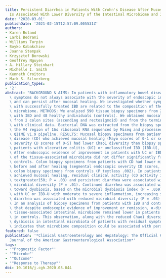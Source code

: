 ```yaml
---
title: Persistent Diarrhea in Patients With Crohn's Disease After Mucosal Healing
  Is Associated With Lower Diversity of the Intestinal Microbiome and Increased Dysbiosis
date: '2020-03-01'
publishDate: '2021-02-15T12:57:09.005531Z'
authors:
- Karen Boland
- Larbi Bedrani
- Williams Turpin
- Boyko Kabakchiev
- Joanne Stempak
- Krzysztof Borowski
- Geoffrey Nguyen
- A. Hillary Steinhart
- Michelle I. Smith
- Kenneth Croitoru
- Mark S. Silverberg
publication_types:
- '2'
abstract: "BACKGROUND & AIMS: In patients with inflammatory bowel diseases (IBDs),\
  \ symptoms do not always associate with the severity of endoscopic inflammation\
  \ and can persist after mucosal healing. We investigated whether symptoms in patients\
  \ with successfully treated IBD are related to the composition of the intestinal\
  \ microbiome. METHODS: We analyzed 590 tissue biopsy specimens from 215 patients\
  \ with IBD and 48 healthy individuals (controls). We obtained mucosal biopsy specimens\
  \ from 2 colon sites (ascending and rectosigmoid) and from the terminal ileum along\
  \ with clinical data. Bacterial DNA was extracted from the biopsy specimens and\
  \ the V4 region of 16s ribosomal RNA sequenced by Miseq and processed using the\
  \ QIIME v1.9 pipeline. RESULTS: Mucosal biopsy specimens from patients with Crohn's\
  \ disease (CD) who achieved mucosal healing (Mayo scores of 0-1 or segmental endoscopic\
  \ severity CD scores of 0-5) had lower Chao1 diversity than biopsy specimens from\
  \ patients with ulcerative colitis (UC) or unclassified IBD (IBD-U), or controls.\
  \ After endoscopic evidence of improvement in patients with UC or IBD-U, diversity\
  \ of the tissue-associated microbiota did not differ significantly from that of\
  \ controls. Colon biopsy specimens from patients with CD had lower microbial diversity,\
  \ before and after healing (segmental endoscopic severity CD scores, 0-2), than\
  \ colon biopsy specimens from controls (P textless .002). In patients with CD who\
  \ achieved mucosal healing, residual clinical activity (CD activity index scores\
  \ textgreater150; P = .03) and persistent diarrhea were associated with reduced\
  \ microbial diversity (P = .01). Continued diarrhea was associated with a trend\
  \ toward dysbiosis, based on the microbial dysbiosis index (P = .059). In patients\
  \ with UC or IBD-U with moderate to severe inflammation, increasing severity of\
  \ diarrhea was associated with reduced microbial diversity (P = .03). CONCLUSIONS:\
  \ In an analysis of biopsy specimens from patients with IBD and controls, we found\
  \ that despite endoscopic evidence of improvement or remission, α-diversity of the\
  \ tissue-associated intestinal microbiome remained lower in patients with CD than\
  \ in controls. This observation, along with the reduced Chao1 diversity and greater\
  \ dysbiosis in intestinal microbiota of patients with residual symptoms of IBD,\
  \ indicates that microbiome composition could be associated with persistent diarrhea."
featured: false
publication: '*Clinical Gastroenterology and Hepatology: The Official Clinical Practice
  Journal of the American Gastroenterological Association*'
tags:
- '"Prognostic Factor"'
- '"Microbe"'
- '"Outcome"'
- '"Response to Therapy"'
doi: 10.1016/j.cgh.2020.03.044
---
```



